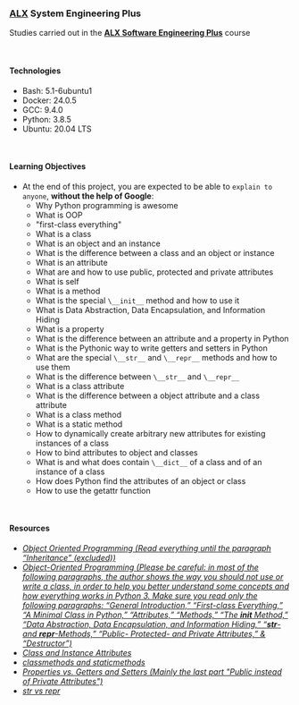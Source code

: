 ### [ALX](https://www.alxafrica.com/) System Engineering Plus

Studies carried out in the **[ALX Software Engineering Plus](https://www.alxafrica.com/software-engineering-plus/)** course

<br />

#### Technologies

* Bash:     5.1-6ubuntu1
* Docker:   24.0.5
* GCC:      9.4.0
* Python:   3.8.5
* Ubuntu:   20.04 LTS

<br />

#### Learning Objectives

* At the end of this project, you are expected to be able to `explain to anyone`, **without the help of Google**:
    * Why Python programming is awesome
    * What is OOP
    * "first-class everything"
    * What is a class
    * What is an object and an instance
    * What is the difference between a class and an object or instance
    * What is an attribute
    * What are and how to use public, protected and private attributes
    * What is self
    * What is a method
    * What is the special `\__init__` method and how to use it
    * What is Data Abstraction, Data Encapsulation, and Information Hiding
    * What is a property
    * What is the difference between an attribute and a property in Python
    * What is the Pythonic way to write getters and setters in Python
    * What are the special `\__str__` and `\__repr__` methods and how to use them
    * What is the difference between `\__str__` and `\__repr__`
    * What is a class attribute
    * What is the difference between a object attribute and a class attribute
    * What is a class method
    * What is a static method
    * How to dynamically create arbitrary new attributes for existing instances of a class
    * How to bind attributes to object and classes
    * What is and what does contain `\__dict__` of a class and of an instance of a class
    * How does Python find the attributes of an object or class
    * How to use the getattr function

<br />

#### Resources

* _[Object Oriented Programming (Read everything until the paragraph “Inheritance” (excluded))](https://python.swaroopch.com/oop.html)_
* _[Object-Oriented Programming (Please be careful: in most of the following paragraphs, the author shows the way you should not use or write a class, in order to help you better understand some concepts and how everything works in Python 3. Make sure you read only the following paragraphs: “General Introduction,” “First-class Everything,” “A Minimal Class in Python,” “Attributes,” “Methods,” “The __init__ Method,” “Data Abstraction, Data Encapsulation, and Information Hiding,” “__str__- and __repr__-Methods,” “Public- Protected- and Private Attributes,” & “Destructor”)](https://python-course.eu/oop/object-oriented-programming.php)_
* _[Class and Instance Attributes](https://python-course.eu/oop/class-instance-attributes.php)_
* _[classmethods and staticmethods](https://www.youtube.com/watch?v=rq8cL2XMM5M)_
* _[Properties vs. Getters and Setters (Mainly the last part "Public instead of Private Attributes")](https://python-course.eu/oop/properties-vs-getters-and-setters.php)_
* _[str vs repr](https://shipit.dev/posts/python-str-vs-repr.html)_

<br />
